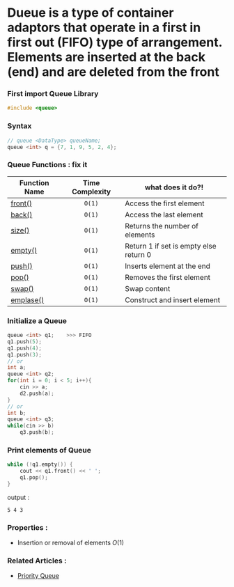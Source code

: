 # **Dueue** is a type of container adaptors that operate in a first in first out (FIFO) type of arrangement. Elements are inserted at the back (end) and are deleted from the front

### First import Queue Library
```cpp
#include <queue>
```

### Syntax 
  ```cpp
  // queue <DataType> queueName;
  queue <int> q = {7, 1, 9, 5, 2, 4};
  ```
  
### Queue Functions : fix it
| Function Name | Time Complexity | what does it do?! |
|--------------|:-----------------:|----------------------|
|[front()](https://cplusplus.com/reference/queue/queue/front/) | `O(1)` | Access the first element|
|[back()](https://www.geeksforgeeks.org/queuefront-queueback-c-stl/) | `O(1)` | Access the last element|
|[size()](https://en.cppreference.com/w/cpp/container/queue/size) | `O(1)` | Returns the number of elements|
|[empty()](https://cplusplus.com/reference/queue/queue/empty/) | `O(1)` | Return 1 if set is empty else return 0|
|[push()](https://www.javatpoint.com/cpp-queue-push-function) | `O(1)` | Inserts element at the end|
|[pop()](https://cplusplus.com/reference/queue/queue/pop/) | `O(1)` | Removes the first element|
|[swap()](https://www.geeksforgeeks.org/queue-swap-cpp-stl/) | `O(1)` | Swap content   |
|[emplase()](https://www.javatpoint.com/cpp-queue-emplace-function) | `O(1)` | Construct and insert element|

### Initialize a Queue
  ```cpp
  queue <int> q1;    >>> FIFO
  q1.push(5);
  q1.push(4);
  q1.push(3);
  // or
  int a;
  queue <int> q2;
  for(int i = 0; i < 5; i++){
      cin >> a;
      d2.push(a);
  }
  // or
  int b;
  queue <int> q3;
  while(cin >> b)
      q3.push(b);
  ```
### Print elements of Queue
  ```cpp
  while (!q1.empty()) {
      cout << q1.front() << ' ';
      q1.pop();
  }
  ```
output :
  ```
  5 4 3
  ```
### Properties :
  - Insertion or removal of elements $O(1)$
  
### Related Articles :
  - [Priority Queue](https://www.geeksforgeeks.org/priority-queue-in-cpp-stl/)

